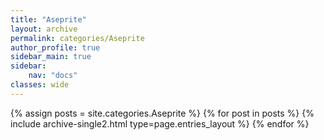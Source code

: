 ```yaml
---
title: "Aseprite"
layout: archive
permalink: categories/Aseprite
author_profile: true
sidebar_main: true
sidebar:
    nav: "docs"
classes: wide
---
```


{% assign posts = site.categories.Aseprite %}
{% for post in posts %} {% include archive-single2.html type=page.entries_layout %} {% endfor %}